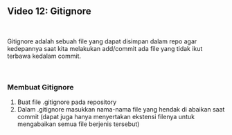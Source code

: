 ## Video 12: Gitignore
<p>&nbsp;</p>
Gitignore adalah sebuah file yang dapat disimpan dalam repo agar kedepannya saat kita melakukan add/commit ada file yang tidak ikut terbawa kedalam commit.
<p>&nbsp;</p>

### Membuat Gitignore
1. Buat file .gitignore pada repository
2. Dalam .gitignore masukkan nama-nama file yang hendak di abaikan saat commit (dapat juga hanya menyertakan ekstensi filenya untuk mengabaikan semua file berjenis tersebut)

